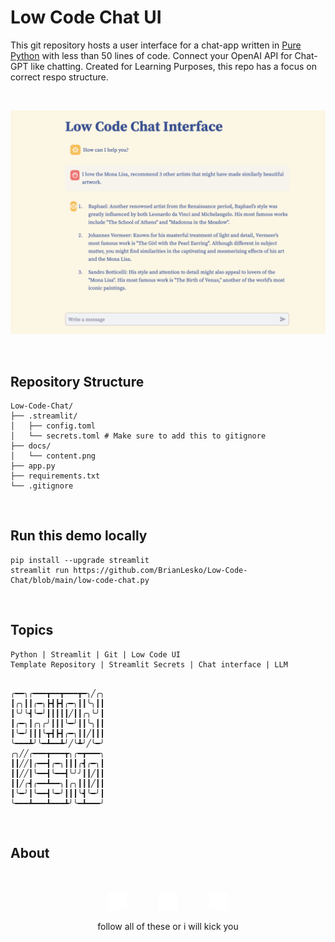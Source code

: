 
# Low Code Chat UI
This git repository hosts a user interface for a chat-app written in [Pure Python](https://github.com/BrianLesko/Low-Code-Chat/blob/main/low-code-chat.py) with less than 50 lines of  code. Connect your OpenAI API for Chat-GPT like chatting. Created for Learning Purposes, this repo has a focus on correct respo structure.

&nbsp;

<div align="center"><img src="docs/preview.png" width="800"></div>

&nbsp;

## Repository Structure
```
Low-Code-Chat/
├── .streamlit/
│   ├── config.toml
│   └── secrets.toml # Make sure to add this to gitignore
├── docs/
│   └── content.png
├── app.py
├── requirements.txt
└── .gitignore
```

&nbsp;

## Run this demo locally
```
pip install --upgrade streamlit
streamlit run https://github.com/BrianLesko/Low-Code-Chat/blob/main/low-code-chat.py
```

&nbsp;

## Topics 
```
Python | Streamlit | Git | Low Code UI
Template Repository | Streamlit Secrets | Chat interface | LLM
```

```

╭━━╮╭━━━┳━━┳━━━┳━╮╱╭╮
┃╭╮┃┃╭━╮┣┫┣┫╭━╮┃┃╰╮┃┃
┃╰╯╰┫╰━╯┃┃┃┃┃╱┃┃╭╮╰╯┃
┃╭━╮┃╭╮╭╯┃┃┃╰━╯┃┃╰╮┃┃
┃╰━╯┃┃┃╰┳┫┣┫╭━╮┃┃╱┃┃┃
╰━━━┻╯╰━┻━━┻╯╱╰┻╯╱╰━╯
╭╮╱╱╭━━━┳━━━┳╮╭━┳━━━╮
┃┃╱╱┃╭━━┫╭━╮┃┃┃╭┫╭━╮┃
┃┃╱╱┃╰━━┫╰━━┫╰╯╯┃┃╱┃┃
┃┃╱╭┫╭━━┻━━╮┃╭╮┃┃┃╱┃┃
┃╰━╯┃╰━━┫╰━╯┃┃┃╰┫╰━╯┃
╰━━━┻━━━┻━━━┻╯╰━┻━━━╯

```

&nbsp;

## About

&nbsp;

<div align="center">

<a href="https://twitter.com/BrianJosephLeko"><img src="https://raw.githubusercontent.com/BrianLesko/BrianLesko/f7be693250033b9d28c2224c9c1042bb6859bfe9/.socials/svg-white/x-logo-white.svg" width="30" alt="X Logo"></a> &nbsp; &nbsp; &nbsp; &nbsp; &nbsp; &nbsp; <a href="https://github.com/BrianLesko"><img src="https://raw.githubusercontent.com/BrianLesko/BrianLesko/f7be693250033b9d28c2224c9c1042bb6859bfe9/.socials/svg-white/github-mark-white.svg" width="30" alt="GitHub"></a> &nbsp; &nbsp; &nbsp; &nbsp; &nbsp; &nbsp; <a href="https://www.linkedin.com/in/brianlesko/"><img src="https://raw.githubusercontent.com/BrianLesko/BrianLesko/f7be693250033b9d28c2224c9c1042bb6859bfe9/.socials/svg-white/linkedin-icon-white.svg" width="30" alt="LinkedIn"></a>

follow all of these or i will kick you

</div>


&nbsp;


